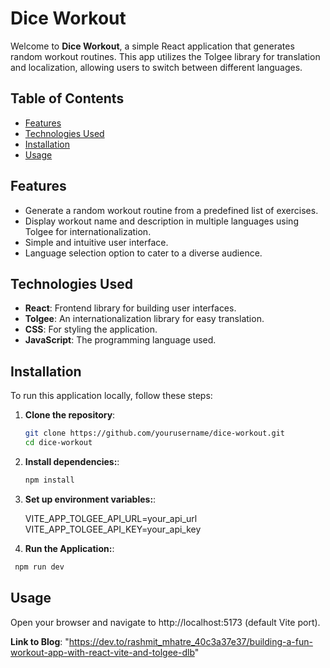 # Dice Workout

Welcome to **Dice Workout**, a simple React application that generates random workout routines. This app utilizes the Tolgee library for translation and localization, allowing users to switch between different languages.

## Table of Contents

- [Features](#features)
- [Technologies Used](#technologies-used)
- [Installation](#installation)
- [Usage](#usage)

## Features

- Generate a random workout routine from a predefined list of exercises.
- Display workout name and description in multiple languages using Tolgee for internationalization.
- Simple and intuitive user interface.
- Language selection option to cater to a diverse audience.

## Technologies Used

- **React**: Frontend library for building user interfaces.
- **Tolgee**: An internationalization library for easy translation.
- **CSS**: For styling the application.
- **JavaScript**: The programming language used.

## Installation

To run this application locally, follow these steps:

1. **Clone the repository**:

   ```bash
   git clone https://github.com/yourusername/dice-workout.git
   cd dice-workout
   ```

2. **Install dependencies:**:

   ```bash
   npm install
   ```

3. **Set up environment variables:**:

   VITE_APP_TOLGEE_API_URL=your_api_url
   VITE_APP_TOLGEE_API_KEY=your_api_key

4. **Run the Application:**:

```bash
 npm run dev
```

## Usage

Open your browser and navigate to http://localhost:5173 (default Vite port).

**Link to Blog**: "https://dev.to/rashmit_mhatre_40c3a37e37/building-a-fun-workout-app-with-react-vite-and-tolgee-dlb"
